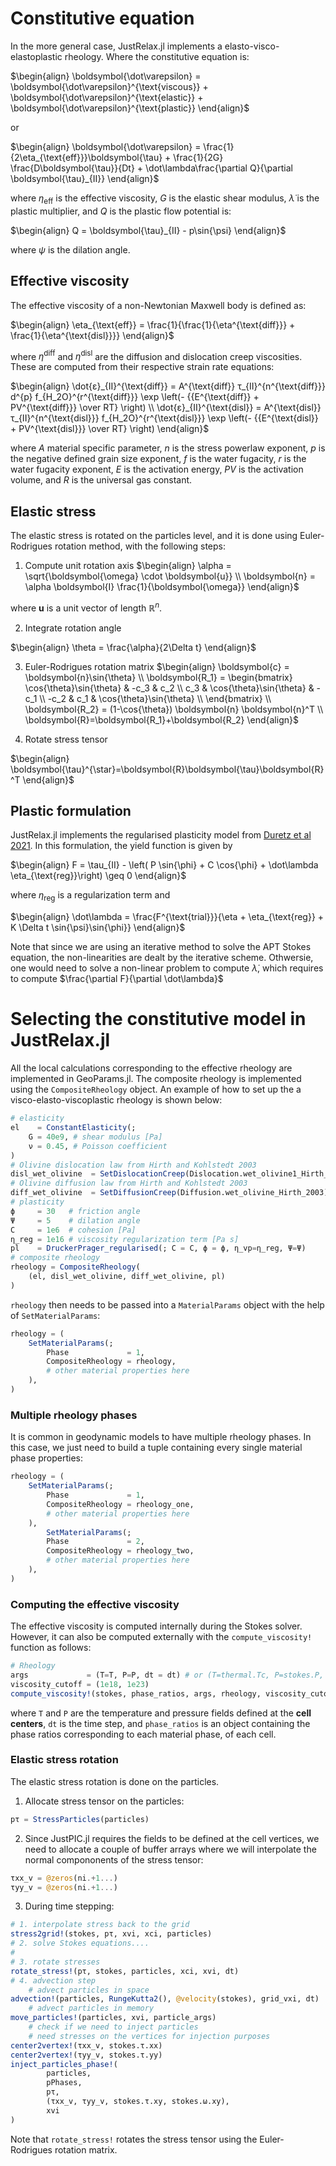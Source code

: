 # Constitutive equation

In the more general case, JustRelax.jl implements a elasto-visco-elastoplastic rheology. Where the constitutive equation is:

$\begin{align}
\boldsymbol{\dot\varepsilon} =
\boldsymbol{\dot\varepsilon}^{\text{viscous}} +
\boldsymbol{\dot\varepsilon}^{\text{elastic}} +
\boldsymbol{\dot\varepsilon}^{\text{plastic}}
\end{align}$

or

$\begin{align}
\boldsymbol{\dot\varepsilon} =
\frac{1}{2\eta_{\text{eff}}}\boldsymbol{\tau} +
\frac{1}{2G} \frac{D\boldsymbol{\tau}}{Dt}  + \dot\lambda\frac{\partial Q}{\partial \boldsymbol{\tau}_{II}}
\end{align}$

where $\eta_{\text{eff}}$ is the effective viscosity, $G$ is the elastic shear modulus, $\dot\lambda$ is the plastic multiplier, and $Q$ is the plastic flow potential is:

$\begin{align}
Q = \boldsymbol{\tau}_{II} - p\sin{\psi}
\end{align}$

where $\psi$ is the dilation angle.

## Effective viscosity

The effective viscosity of a non-Newtonian Maxwell body is defined as:

$\begin{align}
\eta_{\text{eff}} = \frac{1}{\frac{1}{\eta^{\text{diff}}} + \frac{1}{\eta^{\text{disl}}}}
\end{align}$

where $\eta^{\text{diff}}$ and $\eta^{\text{disl}}$ are the diffusion and dislocation creep viscosities. These are computed from their respective strain rate equations:

$\begin{align}
\dot{ε}_{II}^{\text{diff}} = A^{\text{diff}} τ_{II}^{n^{\text{diff}}} d^{p} f_{H_2O}^{r^{\text{diff}}} \exp \left(- {{E^{\text{diff}} + PV^{\text{diff}}} \over RT} \right) \\
\dot{ε}_{II}^{\text{disl}} = A^{\text{disl}} τ_{II}^{n^{\text{disl}}} f_{H_2O}^{r^{\text{disl}}} \exp \left(- {{E^{\text{disl}} + PV^{\text{disl}}} \over RT} \right)
\end{align}$

where $A$ material specific parameter, $n$ is the stress powerlaw exponent, $p$ is the negative defined grain size exponent, $f$ is the water fugacity, $r$ is the water fugacity exponent, $E$ is the activation energy, $PV$ is the activation volume, and $R$ is the universal gas constant.

## Elastic stress

The elastic stress is rotated on the particles level, and it is done using Euler-Rodrigues rotation method, with the following steps:

1. Compute unit rotation axis
$\begin{align}
    \alpha = \sqrt{\boldsymbol{\omega} \cdot \boldsymbol{u}} \\
    \boldsymbol{n} = \alpha \boldsymbol{I} \frac{1}{\boldsymbol{\omega}}
\end{align}$

where $\boldsymbol{u}$ is a unit vector of length $\mathbb{R}^n$.

2. Integrate rotation angle

$\begin{align}
    \theta = \frac{\alpha}{2\Delta t}
\end{align}$

3. Euler-Rodrigues rotation matrix
$\begin{align}
    \boldsymbol{c} = \boldsymbol{n}\sin{\theta} \\
    \boldsymbol{R_1} =
    \begin{bmatrix}
        \cos{\theta}\sin{\theta} & -c_3 &  c_2 \\
        c_3 &  \cos{\theta}\sin{\theta}  & -c_1 \\
       -c_2 &  c_1 &  \cos{\theta}\sin{\theta} \\
    \end{bmatrix} \\
    \boldsymbol{R_2} = (1-\cos{\theta}) \boldsymbol{n} \boldsymbol{n}^T \\
    \boldsymbol{R}=\boldsymbol{R_1}+\boldsymbol{R_2}
\end{align}$

4. Rotate stress tensor

$\begin{align}
    \boldsymbol{\tau}^{\star}=\boldsymbol{R}\boldsymbol{\tau}\boldsymbol{R}^T
\end{align}$

## Plastic formulation

JustRelax.jl implements the regularised plasticity model from [Duretz et al 2021](https://agupubs.onlinelibrary.wiley.com/doi/full/10.1029/2021GC009675). In this formulation, the yield function is given by

$\begin{align}
F = \tau_{II} - \left( P \sin{\phi} + C \cos{\phi} + \dot\lambda \eta_{\text{reg}}\right) \geq 0
\end{align}$

where $\eta_{\text{reg}}$ is a regularization term and

$\begin{align}
\dot\lambda = \frac{F^{\text{trial}}}{\eta + \eta_{\text{reg}} + K \Delta t \sin{\psi}\sin{\phi}}
\end{align}$

Note that since we are using an iterative method to solve the APT Stokes equation, the non-linearities are dealt by the iterative scheme. Othwersie, one would need to solve a non-linear problem to compute $\dot\lambda$, which requires to compute $\frac{\partial F}{\partial \dot\lambda}$

# Selecting the constitutive model in JustRelax.jl

All the local calculations corresponding to the effective rheology are implemented in GeoParams.jl. The composite rheology is implemented using the `CompositeRheology` object. An example of how to set up the a visco-elasto-viscoplastic rheology is shown below:

```julia
# elasticity
el    = ConstantElasticity(;
    G = 40e9, # shear modulus [Pa]
    ν = 0.45, # Poisson coefficient
)
# Olivine dislocation law from Hirth and Kohlstedt 2003
disl_wet_olivine  = SetDislocationCreep(Dislocation.wet_olivine1_Hirth_2003)
# Olivine diffusion law from Hirth and Kohlstedt 2003
diff_wet_olivine  = SetDiffusionCreep(Diffusion.wet_olivine_Hirth_2003)
# plasticity
ϕ     = 30   # friction angle
Ψ     = 5    # dilation angle
C     = 1e6  # cohesion [Pa]
η_reg = 1e16 # viscosity regularization term [Pa s]
pl    = DruckerPrager_regularised(; C = C, ϕ = ϕ, η_vp=η_reg, Ψ=Ψ)
# composite rheology
rheology = CompositeRheology(
    (el, disl_wet_olivine, diff_wet_olivine, pl)
)
```

`rheology` then needs to be passed into a `MaterialParams` object with the help of `SetMaterialParams`:

```julia
rheology = (
    SetMaterialParams(;
        Phase             = 1,
        CompositeRheology = rheology,
        # other material properties here
    ),
)
```

### Multiple rheology phases

It is common in geodynamic models to have multiple rheology phases. In this case, we just need to build a tuple containing every single material phase properties:
```julia
rheology = (
    SetMaterialParams(;
        Phase             = 1,
        CompositeRheology = rheology_one,
        # other material properties here
    ),
        SetMaterialParams(;
        Phase             = 2,
        CompositeRheology = rheology_two,
        # other material properties here
    ),
)
```

### Computing the effective viscosity

The effective viscosity is computed internally during the Stokes solver. However, it can also be computed externally with the `compute_viscosity!` function as follows:

```julia
# Rheology
args             = (T=T, P=P, dt = dt) # or (T=thermal.Tc, P=stokes.P, dt=dt)
viscosity_cutoff = (1e18, 1e23)
compute_viscosity!(stokes, phase_ratios, args, rheology, viscosity_cutoff)
```

where `T` and `P` are the temperature and pressure fields defined at the **cell centers**, `dt` is the time step, and `phase_ratios` is an object containing the phase ratios corresponding to each material phase, of each cell.

### Elastic stress rotation

The elastic stress rotation is done on the particles.

1. Allocate stress tensor on the particles:
```julia
pτ = StressParticles(particles)
```

2. Since JustPIC.jl requires the fields to be defined at the cell vertices, we need to allocate a couple of buffer arrays where we will interpolate the normal compononents of the stress tensor:
```julia
τxx_v = @zeros(ni.+1...)
τyy_v = @zeros(ni.+1...)
```

3. During time stepping:
```julia
# 1. interpolate stress back to the grid
stress2grid!(stokes, pτ, xvi, xci, particles)
# 2. solve Stokes equations....
#
# 3. rotate stresses
rotate_stress!(pτ, stokes, particles, xci, xvi, dt)
# 4. advection step
    # advect particles in space
advection!(particles, RungeKutta2(), @velocity(stokes), grid_vxi, dt)
    # advect particles in memory
move_particles!(particles, xvi, particle_args)
    # check if we need to inject particles
    # need stresses on the vertices for injection purposes
center2vertex!(τxx_v, stokes.τ.xx)
center2vertex!(τyy_v, stokes.τ.yy)
inject_particles_phase!(
        particles,
        pPhases,
        pτ,
        (τxx_v, τyy_v, stokes.τ.xy, stokes.ω.xy),
        xvi
)
```

Note that `rotate_stress!` rotates the stress tensor using the Euler-Rodrigues rotation matrix.
